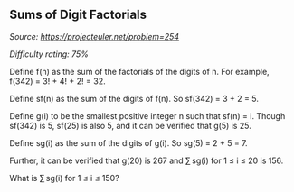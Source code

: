 Sums of Digit Factorials
------------------------

*Source: https://projecteuler.net/problem=254*


*Difficulty rating: 75%*

Define f(n) as the sum of the factorials of the digits of n. For
example, f(342) = 3! + 4! + 2! = 32.

Define sf(n) as the sum of the digits of f(n). So sf(342) = 3 + 2 = 5.

Define g(i) to be the smallest positive integer n such that sf(n) = i.
Though sf(342) is 5, sf(25) is also 5, and it can be verified that g(5)
is 25.

Define sg(i) as the sum of the digits of g(i). So sg(5) = 2 + 5 = 7.

Further, it can be verified that g(20) is 267 and ∑ sg(i) for 1 ≤ i ≤ 20
is 156.

What is ∑ sg(i) for 1 ≤ i ≤ 150?
